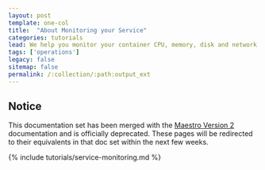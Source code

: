 ```yaml
---
layout: post
template: one-col
title:  "About Monitoring your Service"
categories: tutorials
lead: We help you monitor your container CPU, memory, disk and network usage
tags: ['operations']
legacy: false
sitemap: false
permalink: /:collection/:path:output_ext
---
```


## Notice
<div class="notice notice-warning"><p>This documentation set has been merged with the <a href="/maestro/">Maestro Version 2</a> documentation and is officially deprecated. These pages will be redirected to their equivalents in that doc set within the next few weeks.</p></div>

{% include tutorials/service-monitoring.md %}